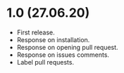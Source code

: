 # 1.0 (27.06.20)

- First release.
- Response on installation.
- Response on opening pull request.
- Response on issues comments.
- Label pull requests.
